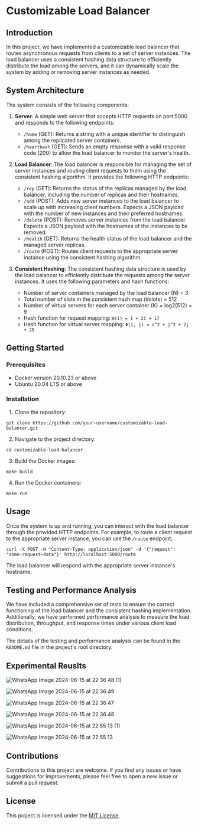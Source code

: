 # Customizable Load Balancer

## Introduction
In this project, we have implemented a customizable load balancer that routes asynchronous requests from clients to a set of server instances. The load balancer uses a consistent hashing data structure to efficiently distribute the load among the servers, and it can dynamically scale the system by adding or removing server instances as needed.

## System Architecture
The system consists of the following components:

1. **Server**: A simple web server that accepts HTTP requests on port 5000 and responds to the following endpoints:
   - `/home` (GET): Returns a string with a unique identifier to distinguish among the replicated server containers.
   - `/heartbeat` (GET): Sends an empty response with a valid response code (200) to allow the load balancer to monitor the server's health.

2. **Load Balancer**: The load balancer is responsible for managing the set of server instances and routing client requests to them using the consistent hashing algorithm. It provides the following HTTP endpoints:
   - `/rep` (GET): Returns the status of the replicas managed by the load balancer, including the number of replicas and their hostnames.
   - `/add` (POST): Adds new server instances to the load balancer to scale up with increasing client numbers. Expects a JSON payload with the number of new instances and their preferred hostnames.
   - `/delete` (POST): Removes server instances from the load balancer. Expects a JSON payload with the hostnames of the instances to be removed.
   - `/health` (GET): Returns the health status of the load balancer and the managed server replicas.
   - `/route` (POST): Routes client requests to the appropriate server instance using the consistent hashing algorithm.

3. **Consistent Hashing**: The consistent hashing data structure is used by the load balancer to efficiently distribute the requests among the server instances. It uses the following parameters and hash functions:
   - Number of server containers managed by the load balancer (N) = 3
   - Total number of slots in the consistent hash map (#slots) = 512
   - Number of virtual servers for each server container (K) = log2(512) = 9
   - Hash function for request mapping: `H(i) = i + 2i + 17`
   - Hash function for virtual server mapping: `Φ(i, j) = i^2 + j^2 + 2j + 25`

## Getting Started

### Prerequisites
- Docker version 20.10.23 or above
- Ubuntu 20.04 LTS or above

### Installation
1. Clone the repository:
```
git clone https://github.com/your-username/customizable-load-balancer.git
```
2. Navigate to the project directory:
```
cd customizable-load-balancer
```
3. Build the Docker images:
```
make build
```
4. Run the Docker containers:
```
make run
```

## Usage
Once the system is up and running, you can interact with the load balancer through the provided HTTP endpoints. For example, to route a client request to the appropriate server instance, you can use the `/route` endpoint:

```
curl -X POST -H "Content-Type: application/json" -d '{"request": "some-request-data"}' http://localhost:5000/route
```

The load balancer will respond with the appropriate server instance's hostname.

## Testing and Performance Analysis
We have included a comprehensive set of tests to ensure the correct functioning of the load balancer and the consistent hashing implementation. Additionally, we have performed performance analysis to measure the load distribution, throughput, and response times under various client load conditions.

The details of the testing and performance analysis can be found in the `README.md` file in the project's root directory.

## Experimental Reuslts

![WhatsApp Image 2024-06-15 at 22 36 48 (1)](https://github.com/quantumfelonies/DS-Load-Balancer/assets/122482160/5aea4cb9-9d92-41ee-b2aa-c3d0248c3ae4)

![WhatsApp Image 2024-06-15 at 22 36 49](https://github.com/quantumfelonies/DS-Load-Balancer/assets/122482160/c8d392a4-db57-4c18-b447-8e8060a95646)

![WhatsApp Image 2024-06-15 at 22 36 47](https://github.com/quantumfelonies/DS-Load-Balancer/assets/122482160/1a3b219e-edef-4b76-a117-c3e86e3bc95d)

![WhatsApp Image 2024-06-15 at 22 36 48](https://github.com/quantumfelonies/DS-Load-Balancer/assets/122482160/000741a2-c078-41cc-ba24-a145674703fa)

![WhatsApp Image 2024-06-15 at 22 55 13 (1)](https://github.com/quantumfelonies/DS-Load-Balancer/assets/122482160/45e58126-9e5a-4d3d-b231-340aab1a06be)

![WhatsApp Image 2024-06-15 at 22 55 13](https://github.com/quantumfelonies/DS-Load-Balancer/assets/122482160/00ee46af-a196-4ab5-83a6-62dfc5fd7225)

## Contributions
Contributions to this project are welcome. If you find any issues or have suggestions for improvements, please feel free to open a new issue or submit a pull request.

## License
This project is licensed under the [MIT License](LICENSE).
